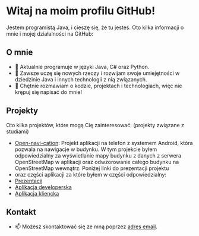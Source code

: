 # Witaj na moim profilu GitHub!

Jestem programistą Java, i cieszę się, że tu jesteś. Oto kilka informacji o mnie i mojej działalności na GitHub:

## O mnie

- 🚀 Aktualnie programuje w języki Java, C# oraz Python.
- 🌱 Zawsze uczę się nowych rzeczy i rozwijam swoje umiejętności w dziedzinie Java i innych technologii z nią związanych.
- 💬 Chętnie rozmawiam o kodzie, projektach i technologiach, więc nie krępuj się napisać do mnie!

## Projekty

Oto kilka projektów, które mogą Cię zainteresować: 
(projekty związane z studiami)
- [Open-navi-cation]([link_do_projektu1](https://github.com/Nawigacja-PO-UMK)): Projekt aplikacji na telefon z systemem Android,
która pozwala na nawigacje w budynku. W tym projekcie byłem odpowiedzialny za wyświetlanie mapy budynku z danych z serwera
OpenStreetMap w aplikacji oraz odwzorowanie całego budynku na OpenStreetMap wewnątrz. Poniżej linki do prezentacji projektu
- oraz części aplikacji za które byłem w części odpowiedzialny:
- [Prezentacji]([link_do_prezentacji](https://umkt-my.sharepoint.com/:p:/g/personal/296735_o365_stud_umk_pl/EfAjWuVbc9FFq2ON9bT4tmUB_VdQsaUJP-z1HadTK4hfvg?e=JRRhpL))
- [Aplikacja developerska]([link_do_prezentacji](https://github.com/Nawigacja-PO-UMK/aplikacja_deweloperska))
- [Aplikacja kliencka]([link_do_prezentacji](https://github.com/Nawigacja-PO-UMK/aplikacja_kliencka-))

## Kontakt

- 📫 Możesz skontaktować się ze mną poprzez [adres email](mailto:patryk.czajkowski.214@gmail.com).
